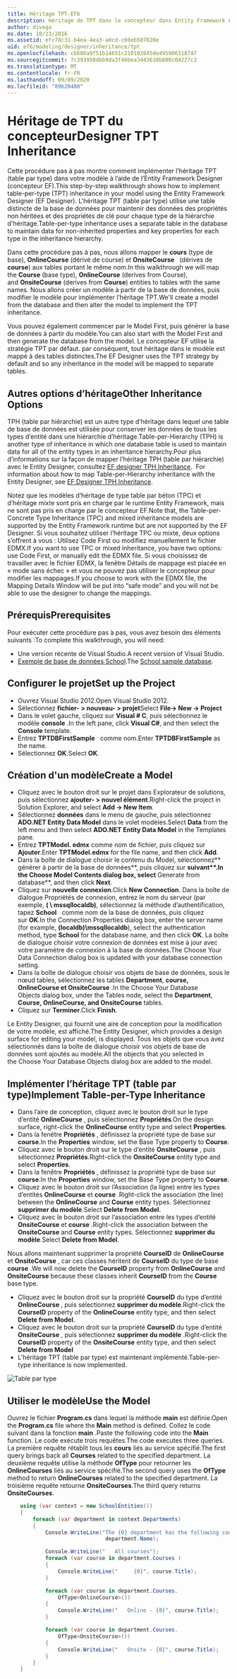 ```yaml
---
title: Héritage TPT-EF6
description: Héritage de TPT dans le concepteur dans Entity Framework 6
author: divega
ms.date: 10/23/2016
ms.assetid: efc78c31-b4ea-4ea3-a0cd-c69eb507020e
uid: ef6/modeling/designer/inheritance/tpt
ms.openlocfilehash: cb686a9f51b14651c210102845de495906318747
ms.sourcegitcommit: 7c3939504bb9da3f46bea3443638b808c04227c2
ms.translationtype: MT
ms.contentlocale: fr-FR
ms.lasthandoff: 09/09/2020
ms.locfileid: "89620480"
---
```

# <a name="designer-tpt-inheritance"></a><span data-ttu-id="5e154-103">Héritage de TPT du concepteur</span><span class="sxs-lookup"><span data-stu-id="5e154-103">Designer TPT Inheritance</span></span>
<span data-ttu-id="5e154-104">Cette procédure pas à pas montre comment implémenter l’héritage TPT (table par type) dans votre modèle à l’aide de l’Entity Framework Designer (concepteur EF).</span><span class="sxs-lookup"><span data-stu-id="5e154-104">This step-by-step walkthrough shows how to implement table-per-type (TPT) inheritance in your model using the Entity Framework Designer (EF Designer).</span></span> <span data-ttu-id="5e154-105">L'héritage TPT (table par type) utilise une table distincte de la base de données pour maintenir des données des propriétés non héritées et des propriétés de clé pour chaque type de la hiérarchie d'héritage.</span><span class="sxs-lookup"><span data-stu-id="5e154-105">Table-per-type inheritance uses a separate table in the database to maintain data for non-inherited properties and key properties for each type in the inheritance hierarchy.</span></span>

<span data-ttu-id="5e154-106">Dans cette procédure pas à pas, nous allons mapper le **cours** (type de base), **OnlineCourse** (dérivé de course) et **OnsiteCourse**   (dérives de **course**) aux tables portant le même nom.</span><span class="sxs-lookup"><span data-stu-id="5e154-106">In this walkthrough we will map the **Course** (base type), **OnlineCourse** (derives from Course), and **OnsiteCourse** (derives from **Course**) entities to tables with the same names.</span></span> <span data-ttu-id="5e154-107">Nous allons créer un modèle à partir de la base de données, puis modifier le modèle pour implémenter l’héritage TPT.</span><span class="sxs-lookup"><span data-stu-id="5e154-107">We'll create a model from the database and then alter the model to implement the TPT inheritance.</span></span>

<span data-ttu-id="5e154-108">Vous pouvez également commencer par le Model First, puis générer la base de données à partir du modèle.</span><span class="sxs-lookup"><span data-stu-id="5e154-108">You can also start with the Model First and then generate the database from the model.</span></span> <span data-ttu-id="5e154-109">Le concepteur EF utilise la stratégie TPT par défaut. par conséquent, tout héritage dans le modèle est mappé à des tables distinctes.</span><span class="sxs-lookup"><span data-stu-id="5e154-109">The EF Designer uses the TPT strategy by default and so any inheritance in the model will be mapped to separate tables.</span></span>

## <a name="other-inheritance-options"></a><span data-ttu-id="5e154-110">Autres options d’héritage</span><span class="sxs-lookup"><span data-stu-id="5e154-110">Other Inheritance Options</span></span>

<span data-ttu-id="5e154-111">TPH (table par hiérarchie) est un autre type d’héritage dans lequel une table de base de données est utilisée pour conserver les données de tous les types d’entité dans une hiérarchie d’héritage.</span><span class="sxs-lookup"><span data-stu-id="5e154-111">Table-per-Hierarchy (TPH) is another type of inheritance in which one database table is used to maintain data for all of the entity types in an inheritance hierarchy.</span></span><span data-ttu-id="5e154-112">Pour plus d’informations sur la façon de mapper l’héritage TPH (table par hiérarchie) avec le Entity Designer, consultez [EF designer TPH Inheritance](xref:ef6/modeling/designer/inheritance/tph).</span><span class="sxs-lookup"><span data-stu-id="5e154-112">  For information about how to map Table-per-Hierarchy inheritance with the Entity Designer, see [EF Designer TPH Inheritance](xref:ef6/modeling/designer/inheritance/tph).</span></span> 

<span data-ttu-id="5e154-113">Notez que les modèles d’héritage de type table par béton (TPC) et d’héritage mixte sont pris en charge par le runtime Entity Framework, mais ne sont pas pris en charge par le concepteur EF.</span><span class="sxs-lookup"><span data-stu-id="5e154-113">Note that, the Table-per-Concrete Type Inheritance (TPC) and mixed inheritance models are supported by the Entity Framework runtime but are not supported by the EF Designer.</span></span> <span data-ttu-id="5e154-114">Si vous souhaitez utiliser l’héritage TPC ou mixte, deux options s’offrent à vous : Utilisez Code First ou modifiez manuellement le fichier EDMX.</span><span class="sxs-lookup"><span data-stu-id="5e154-114">If you want to use TPC or mixed inheritance, you have two options: use Code First, or manually edit the EDMX file.</span></span> <span data-ttu-id="5e154-115">Si vous choisissez de travailler avec le fichier EDMX, la fenêtre Détails de mappage est placée en « mode sans échec » et vous ne pouvez pas utiliser le concepteur pour modifier les mappages.</span><span class="sxs-lookup"><span data-stu-id="5e154-115">If you choose to work with the EDMX file, the Mapping Details Window will be put into “safe mode” and you will not be able to use the designer to change the mappings.</span></span>

## <a name="prerequisites"></a><span data-ttu-id="5e154-116">Prérequis</span><span class="sxs-lookup"><span data-stu-id="5e154-116">Prerequisites</span></span>

<span data-ttu-id="5e154-117">Pour exécuter cette procédure pas à pas, vous avez besoin des éléments suivants :</span><span class="sxs-lookup"><span data-stu-id="5e154-117">To complete this walkthrough, you will need:</span></span>

- <span data-ttu-id="5e154-118">Une version récente de Visual Studio.</span><span class="sxs-lookup"><span data-stu-id="5e154-118">A recent version of Visual Studio.</span></span>
- <span data-ttu-id="5e154-119">[Exemple de base de données School](xref:ef6/resources/school-database).</span><span class="sxs-lookup"><span data-stu-id="5e154-119">The [School sample database](xref:ef6/resources/school-database).</span></span>

## <a name="set-up-the-project"></a><span data-ttu-id="5e154-120">Configurer le projet</span><span class="sxs-lookup"><span data-stu-id="5e154-120">Set up the Project</span></span>

-   <span data-ttu-id="5e154-121">Ouvrez Visual Studio 2012.</span><span class="sxs-lookup"><span data-stu-id="5e154-121">Open Visual Studio 2012.</span></span>
-   <span data-ttu-id="5e154-122">Sélectionnez **fichier- &gt; nouveau- &gt; projet**</span><span class="sxs-lookup"><span data-stu-id="5e154-122">Select **File-&gt; New -&gt; Project**</span></span>
-   <span data-ttu-id="5e154-123">Dans le volet gauche, cliquez sur **Visual \# C**, puis sélectionnez le modèle **console** .</span><span class="sxs-lookup"><span data-stu-id="5e154-123">In the left pane, click **Visual C\#**, and then select the **Console** template.</span></span>
-   <span data-ttu-id="5e154-124">Entrez **TPTDBFirstSample**   comme nom.</span><span class="sxs-lookup"><span data-stu-id="5e154-124">Enter **TPTDBFirstSample** as the name.</span></span>
-   <span data-ttu-id="5e154-125">Sélectionnez **OK**.</span><span class="sxs-lookup"><span data-stu-id="5e154-125">Select **OK**.</span></span>

## <a name="create-a-model"></a><span data-ttu-id="5e154-126">Création d'un modèle</span><span class="sxs-lookup"><span data-stu-id="5e154-126">Create a Model</span></span>

-   <span data-ttu-id="5e154-127">Cliquez avec le bouton droit sur le projet dans Explorateur de solutions, puis sélectionnez **ajouter- &gt; nouvel élément**.</span><span class="sxs-lookup"><span data-stu-id="5e154-127">Right-click the project in Solution Explorer, and select **Add -&gt; New Item**.</span></span>
-   <span data-ttu-id="5e154-128">Sélectionnez **données** dans le menu de gauche, puis sélectionnez **ADO.NET Entity Data Model** dans le volet modèles.</span><span class="sxs-lookup"><span data-stu-id="5e154-128">Select **Data** from the left menu and then select **ADO.NET Entity Data Model** in the Templates pane.</span></span>
-   <span data-ttu-id="5e154-129">Entrez **TPTModel. edmx** comme nom de fichier, puis cliquez sur **Ajouter**.</span><span class="sxs-lookup"><span data-stu-id="5e154-129">Enter **TPTModel.edmx** for the file name, and then click **Add**.</span></span>
-   <span data-ttu-id="5e154-130">Dans la boîte de dialogue choisir le contenu du Model, sélectionnez\*\*   générer à partir de la base de données**, puis cliquez sur **suivant\*\*.</span><span class="sxs-lookup"><span data-stu-id="5e154-130">In the Choose Model Contents dialog box, select** Generate from database**, and then click **Next**.</span></span>
-   <span data-ttu-id="5e154-131">Cliquez sur **nouvelle connexion**.</span><span class="sxs-lookup"><span data-stu-id="5e154-131">Click **New Connection**.</span></span>
    <span data-ttu-id="5e154-132">Dans la boîte de dialogue Propriétés de connexion, entrez le nom du serveur (par exemple, **( \\ mssqllocaldb)**, sélectionnez la méthode d’authentification, tapez **School**   comme nom de la base de données, puis cliquez sur **OK**.</span><span class="sxs-lookup"><span data-stu-id="5e154-132">In the Connection Properties dialog box, enter the server name (for example, **(localdb)\\mssqllocaldb**), select the authentication method, type **School** for the database name, and then click **OK**.</span></span>
    <span data-ttu-id="5e154-133">La boîte de dialogue choisir votre connexion de données est mise à jour avec votre paramètre de connexion à la base de données.</span><span class="sxs-lookup"><span data-stu-id="5e154-133">The Choose Your Data Connection dialog box is updated with your database connection setting.</span></span>
-   <span data-ttu-id="5e154-134">Dans la boîte de dialogue choisir vos objets de base de données, sous le nœud tables, sélectionnez les tables **Department**, **course, OnlineCourse et OnsiteCourse** .</span><span class="sxs-lookup"><span data-stu-id="5e154-134">In the Choose Your Database Objects dialog box, under the Tables node, select the **Department**, **Course, OnlineCourse, and OnsiteCourse** tables.</span></span>
-   <span data-ttu-id="5e154-135">Cliquez sur **Terminer**.</span><span class="sxs-lookup"><span data-stu-id="5e154-135">Click **Finish**.</span></span>

<span data-ttu-id="5e154-136">Le Entity Designer, qui fournit une aire de conception pour la modification de votre modèle, est affiché.</span><span class="sxs-lookup"><span data-stu-id="5e154-136">The Entity Designer, which provides a design surface for editing your model, is displayed.</span></span> <span data-ttu-id="5e154-137">Tous les objets que vous avez sélectionnés dans la boîte de dialogue choisir vos objets de base de données sont ajoutés au modèle.</span><span class="sxs-lookup"><span data-stu-id="5e154-137">All the objects that you selected in the Choose Your Database Objects dialog box are added to the model.</span></span>

## <a name="implement-table-per-type-inheritance"></a><span data-ttu-id="5e154-138">Implémenter l’héritage TPT (table par type)</span><span class="sxs-lookup"><span data-stu-id="5e154-138">Implement Table-per-Type Inheritance</span></span>

-   <span data-ttu-id="5e154-139">Dans l’aire de conception, cliquez avec le bouton droit sur le type d’entité **OnlineCourse** , puis sélectionnez **Propriétés**.</span><span class="sxs-lookup"><span data-stu-id="5e154-139">On the design surface, right-click the **OnlineCourse** entity type and select **Properties**.</span></span>
-   <span data-ttu-id="5e154-140">Dans la fenêtre **Propriétés** , définissez la propriété type de base sur **course**.</span><span class="sxs-lookup"><span data-stu-id="5e154-140">In the **Properties** window, set the Base Type property to **Course**.</span></span>
-   <span data-ttu-id="5e154-141">Cliquez avec le bouton droit sur le type d’entité **OnsiteCourse** , puis sélectionnez **Propriétés**.</span><span class="sxs-lookup"><span data-stu-id="5e154-141">Right-click the **OnsiteCourse** entity type and select **Properties**.</span></span>
-   <span data-ttu-id="5e154-142">Dans la fenêtre **Propriétés** , définissez la propriété type de base sur **course**.</span><span class="sxs-lookup"><span data-stu-id="5e154-142">In the **Properties** window, set the Base Type property to **Course**.</span></span>
-   <span data-ttu-id="5e154-143">Cliquez avec le bouton droit sur l’Association (la ligne) entre les types d’entités **OnlineCourse** et **course** .</span><span class="sxs-lookup"><span data-stu-id="5e154-143">Right-click the association (the line) between the **OnlineCourse** and **Course** entity types.</span></span>
    <span data-ttu-id="5e154-144">Sélectionnez **supprimer du modèle**.</span><span class="sxs-lookup"><span data-stu-id="5e154-144">Select **Delete from Model**.</span></span>
-   <span data-ttu-id="5e154-145">Cliquez avec le bouton droit sur l’association entre les types d’entité **OnsiteCourse** et **course** .</span><span class="sxs-lookup"><span data-stu-id="5e154-145">Right-click the association between the **OnsiteCourse** and **Course** entity types.</span></span>
    <span data-ttu-id="5e154-146">Sélectionnez **supprimer du modèle**.</span><span class="sxs-lookup"><span data-stu-id="5e154-146">Select **Delete from Model**.</span></span>

<span data-ttu-id="5e154-147">Nous allons maintenant supprimer la propriété **CourseID** de **OnlineCourse** et **OnsiteCourse** , car ces classes héritent de **CourseID** du type de base **course** .</span><span class="sxs-lookup"><span data-stu-id="5e154-147">We will now delete the **CourseID** property from **OnlineCourse** and **OnsiteCourse** because these classes inherit **CourseID** from the **Course** base type.</span></span>

-   <span data-ttu-id="5e154-148">Cliquez avec le bouton droit sur la propriété **CourseID** du type d’entité **OnlineCourse** , puis sélectionnez **supprimer du modèle**.</span><span class="sxs-lookup"><span data-stu-id="5e154-148">Right-click the **CourseID** property of the **OnlineCourse** entity type, and then select **Delete from Model**.</span></span>
-   <span data-ttu-id="5e154-149">Cliquez avec le bouton droit sur la propriété **CourseID** du type d’entité **OnsiteCourse** , puis sélectionnez **supprimer du modèle** .</span><span class="sxs-lookup"><span data-stu-id="5e154-149">Right-click the **CourseID** property of the **OnsiteCourse** entity type, and then select **Delete from Model**</span></span>
-   <span data-ttu-id="5e154-150">L'héritage TPT (table par type) est maintenant implémenté.</span><span class="sxs-lookup"><span data-stu-id="5e154-150">Table-per-type inheritance is now implemented.</span></span>

![Table par type](~/ef6/media/tpt.png)

## <a name="use-the-model"></a><span data-ttu-id="5e154-152">Utiliser le modèle</span><span class="sxs-lookup"><span data-stu-id="5e154-152">Use the Model</span></span>

<span data-ttu-id="5e154-153">Ouvrez le fichier **Program.cs** dans lequel la méthode **main** est définie.</span><span class="sxs-lookup"><span data-stu-id="5e154-153">Open the **Program.cs** file where the **Main** method is defined.</span></span> <span data-ttu-id="5e154-154">Collez le code suivant dans la fonction **main** .</span><span class="sxs-lookup"><span data-stu-id="5e154-154">Paste the following code into the **Main** function.</span></span> <span data-ttu-id="5e154-155">Le code exécute trois requêtes.</span><span class="sxs-lookup"><span data-stu-id="5e154-155">The code executes three queries.</span></span> <span data-ttu-id="5e154-156">La première requête rétablit tous les **cours** liés au service spécifié.</span><span class="sxs-lookup"><span data-stu-id="5e154-156">The first query brings back all **Courses** related to the specified department.</span></span> <span data-ttu-id="5e154-157">La deuxième requête utilise la méthode **OfType** pour retourner les **OnlineCourses** liés au service spécifié.</span><span class="sxs-lookup"><span data-stu-id="5e154-157">The second query uses the **OfType** method to return **OnlineCourses** related to the specified department.</span></span> <span data-ttu-id="5e154-158">La troisième requête retourne **OnsiteCourses**.</span><span class="sxs-lookup"><span data-stu-id="5e154-158">The third query returns **OnsiteCourses**.</span></span>

``` csharp
    using (var context = new SchoolEntities())
    {
        foreach (var department in context.Departments)
        {
            Console.WriteLine("The {0} department has the following courses:",
                               department.Name);

            Console.WriteLine("   All courses");
            foreach (var course in department.Courses )
            {
                Console.WriteLine("     {0}", course.Title);
            }

            foreach (var course in department.Courses.
                OfType<OnlineCourse>())
            {
                Console.WriteLine("   Online - {0}", course.Title);
            }

            foreach (var course in department.Courses.
                OfType<OnsiteCourse>())
            {
                Console.WriteLine("   Onsite - {0}", course.Title);
            }
        }
    }
```
